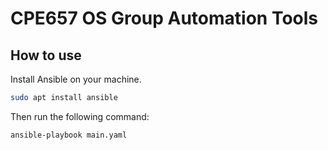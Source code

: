 # CPE657 OS Group Automation Tools

## How to use

Install Ansible on your machine.

```bash
sudo apt install ansible
```

Then run the following command:

```bash
ansible-playbook main.yaml
```
